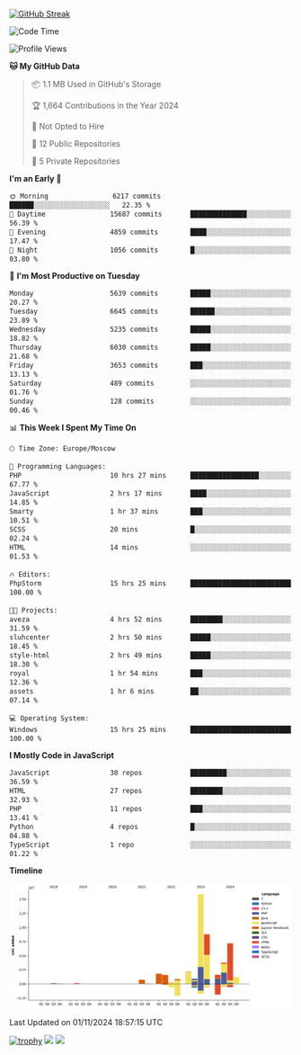 [![GitHub Streak](https://github-readme-streak-stats.herokuapp.com/?user=yogik10)](https://git.io/streak-stats)
<!--START_SECTION:waka-->
![Code Time](http://img.shields.io/badge/Code%20Time-961%20hrs%2023%20mins-blue)

![Profile Views](http://img.shields.io/badge/Profile%20Views-0-blue)

**🐱 My GitHub Data** 

> 📦 1.1 MB Used in GitHub's Storage 
 > 
> 🏆 1,664 Contributions in the Year 2024
 > 
> 🚫 Not Opted to Hire
 > 
> 📜 12 Public Repositories 
 > 
> 🔑 5 Private Repositories 
 > 
**I'm an Early 🐤** 

```text
🌞 Morning                6217 commits        ██████░░░░░░░░░░░░░░░░░░░   22.35 % 
🌆 Daytime                15687 commits       ██████████████░░░░░░░░░░░   56.39 % 
🌃 Evening                4859 commits        ████░░░░░░░░░░░░░░░░░░░░░   17.47 % 
🌙 Night                  1056 commits        █░░░░░░░░░░░░░░░░░░░░░░░░   03.80 % 
```
📅 **I'm Most Productive on Tuesday** 

```text
Monday                   5639 commits        █████░░░░░░░░░░░░░░░░░░░░   20.27 % 
Tuesday                  6645 commits        ██████░░░░░░░░░░░░░░░░░░░   23.89 % 
Wednesday                5235 commits        █████░░░░░░░░░░░░░░░░░░░░   18.82 % 
Thursday                 6030 commits        █████░░░░░░░░░░░░░░░░░░░░   21.68 % 
Friday                   3653 commits        ███░░░░░░░░░░░░░░░░░░░░░░   13.13 % 
Saturday                 489 commits         ░░░░░░░░░░░░░░░░░░░░░░░░░   01.76 % 
Sunday                   128 commits         ░░░░░░░░░░░░░░░░░░░░░░░░░   00.46 % 
```


📊 **This Week I Spent My Time On** 

```text
🕑︎ Time Zone: Europe/Moscow

💬 Programming Languages: 
PHP                      10 hrs 27 mins      █████████████████░░░░░░░░   67.77 % 
JavaScript               2 hrs 17 mins       ████░░░░░░░░░░░░░░░░░░░░░   14.85 % 
Smarty                   1 hr 37 mins        ███░░░░░░░░░░░░░░░░░░░░░░   10.51 % 
SCSS                     20 mins             █░░░░░░░░░░░░░░░░░░░░░░░░   02.24 % 
HTML                     14 mins             ░░░░░░░░░░░░░░░░░░░░░░░░░   01.53 % 

🔥 Editors: 
PhpStorm                 15 hrs 25 mins      █████████████████████████   100.00 % 

🐱‍💻 Projects: 
aveza                    4 hrs 52 mins       ████████░░░░░░░░░░░░░░░░░   31.59 % 
sluhcenter               2 hrs 50 mins       █████░░░░░░░░░░░░░░░░░░░░   18.45 % 
style-html               2 hrs 49 mins       █████░░░░░░░░░░░░░░░░░░░░   18.30 % 
royal                    1 hr 54 mins        ███░░░░░░░░░░░░░░░░░░░░░░   12.36 % 
assets                   1 hr 6 mins         ██░░░░░░░░░░░░░░░░░░░░░░░   07.14 % 

💻 Operating System: 
Windows                  15 hrs 25 mins      █████████████████████████   100.00 % 
```

**I Mostly Code in JavaScript** 

```text
JavaScript               30 repos            █████████░░░░░░░░░░░░░░░░   36.59 % 
HTML                     27 repos            ████████░░░░░░░░░░░░░░░░░   32.93 % 
PHP                      11 repos            ███░░░░░░░░░░░░░░░░░░░░░░   13.41 % 
Python                   4 repos             █░░░░░░░░░░░░░░░░░░░░░░░░   04.88 % 
TypeScript               1 repo              ░░░░░░░░░░░░░░░░░░░░░░░░░   01.22 % 
```



**Timeline**

![Lines of Code chart](https://raw.githubusercontent.com/Yogik10/Yogik10/main/assets/bar_graph.png)


 Last Updated on 01/11/2024 18:57:15 UTC
<!--END_SECTION:waka-->
[![trophy](https://github-profile-trophy.vercel.app/?username=yogik10)](https://github.com/ryo-ma/github-profile-trophy)
![](https://github-profile-summary-cards.vercel.app/api/cards/profile-details?username=yogik10&theme=solarized_dark)
![](https://github-profile-summary-cards.vercel.app/api/cards/most-commit-language?username=yogik10&theme=solarized_dark)


